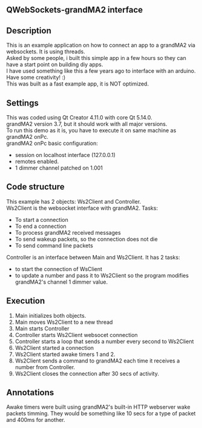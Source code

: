 ## QWebSockets-grandMA2 interface

## Description

This is an example application on how to connect an app to a grandMA2 via websockets. It is using threads.  
Asked by some people, i built this simple app in a few hours so they can have a start point on building diy apps.  
I have used something like this a few years ago to interface with an arduino. Have some creativity! :)  
This was built as a fast example app, it is NOT optimized.  

## Settings

This was coded using Qt Creator 4.11.0 with core Qt 5.14.0.  
grandMA2 version 3.7, but it should work with all major versions.  
To run this demo as it is, you have to execute it on same machine as grandMA2 onPc.  
grandMA2 onPc basic configuration:
- session on localhost interface (127.0.0.1)
- remotes enabled.
- 1 dimmer channel patched on 1.001

## Code structure

This example has 2 objects: Ws2Client and Controller.  
Ws2Client is the websocket interface with grandMA2. Tasks:
- To start a connection
- To end a connection
- To process grandMA2 received messages
- To send wakeup packets, so the connection does not die
- To send command line packets

Controller is an interface between Main and Ws2Client. It has 2 tasks:
- to start the connection of WsClient
- to update a number and pass it to Ws2Client so the program modifies grandMA2's channel 1 dimmer value.

## Execution

1. Main initializes both objects.
2. Main moves Ws2Client to a new thread
3. Main starts Controller
4. Controller starts Ws2Client websocet connection
5. Controller starts a loop that sends a number every second to Ws2Client
6. Ws2Client started a connection
7. Ws2Client started awake timers 1 and 2.
8. Ws2Client sends a command to grandMA2 each time it receives a number from Controller.
9. Ws2Client closes the connection after 30 secs of activity.

## Annotations

Awake timers were built using grandMA2's built-in HTTP webserver wake packets timming. They would be something like 10 secs for a type of packet and 400ms for another.
